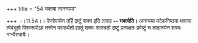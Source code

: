 +++
title = "54 भक्त्या त्वनन्यया"

+++
।।11.54।। केनोपायेन तर्हि द्रष्टुं शक्य इति तत्राह **-- भक्त्येति।**
अनन्यया मदेकनिष्ठया भक्त्या त्वेवंभूतो विश्वरूपोऽहं तत्त्वेन परमार्थतो
ज्ञातुं शक्यः शास्त्रतो द्रष्टुं प्रत्यक्षतः प्रवेष्टुं च तादात्म्येन
शक्यः नान्यैरुपायैः।
